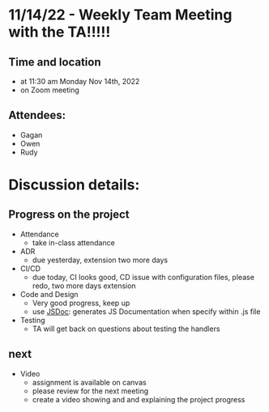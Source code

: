 # 11/14/22 - Weekly Team Meeting with the TA!!!!!

## Time and location
- at 11:30 am Monday Nov 14th, 2022
- on Zoom meeting

##   Attendees:
- Gagan
- Owen
- Rudy

# Discussion details:

## Progress on the project
- Attendance
  - take in-class attendance
- ADR
  - due yesterday, extension two more days
- CI/CD
  - due today, CI looks good, CD issue with configuration files, please redo, two more days extension
- Code and Design
  - Very good progress, keep up
  - use [JSDoc](https://github.com/jsdoc/jsdoc): generates JS Documentation when specify within .js file
- Testing
  - TA will get back on questions about testing the handlers
  

## next
- Video
  - assignment is available on canvas
  - please review for the next meeting
  - create a video showing and and explaining the project progress
